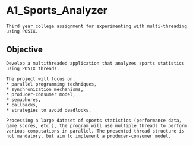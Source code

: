 # A1_Sports_Analyzer
	Third year college assignment for experimenting with multi-threading using POSIX.

## Objective
	Develop a multithreaded application that analyzes sports statistics using POSIX threads.
 	
 	The project will focus on:
 	* parallel programming techniques,
 	* synchronization mechanisms,
 	* producer-consumer model,
 	* semaphores,
 	* callbacks,
 	* strategies to avoid deadlocks.

 	Processing a large dataset of sports statistics (performance data, game scores, etc.), the program will use multiple threads to perform various computations in parallel. The presented thread structure is not mandatory, but aim to implement a producer-consumer model.
